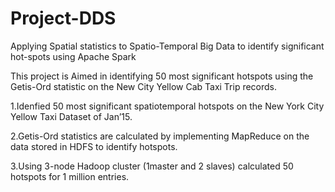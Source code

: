 # Project-DDS
Applying Spatial statistics to Spatio-Temporal Big Data to identify significant hot-spots using Apache Spark

This project is Aimed in identifying 50 most significant hotspots using the Getis-Ord statistic on the New City Yellow Cab Taxi Trip records.

1.Idenfied 50 most significant spatiotemporal hotspots on the New York City Yellow Taxi Dataset of Jan’15.

2.Getis-Ord statistics are calculated by implementing MapReduce on the data stored in HDFS to identify hotspots.

3.Using 3-node Hadoop cluster (1master and 2 slaves) calculated 50 hotspots for 1 million entries.
